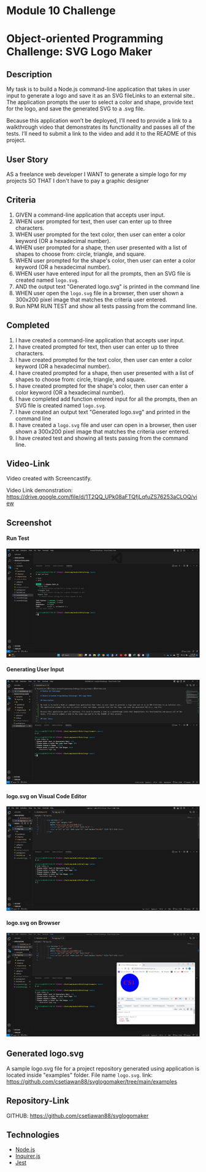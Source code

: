 # Module 10 Challenge

# Object-oriented Programming Challenge: SVG Logo Maker

## Description

My task is to build a Node.js command-line application that takes in user input to generate a logo and save it as an SVG fileLinks to an external site.. The application prompts the user to select a color and shape, provide text for the logo, and save the generated SVG to a .svg file.

Because this application won’t be deployed, I’ll need to provide a link to a walkthrough video that demonstrates its functionality and passes all of the tests. I’ll need to submit a link to the video and add it to the README of this project.

## User Story

AS a freelance web developer
I WANT to generate a simple logo for my projects
SO THAT I don't have to pay a graphic designer

## Criteria

1. GIVEN a command-line application that accepts user input.
2. WHEN user prompted for text, then user can enter up to three characters.
3. WHEN user prompted for the text color, then user can enter a color keyword (OR a hexadecimal number).
4. WHEN user prompted for a shape, then user presented with a list of shapes to choose from: circle, triangle, and square.
5. WHEN user prompted for the shape's color, then user can enter a color keyword (OR a hexadecimal number).
6. WHEN user have entered input for all the prompts, then an SVG file is created named `logo.svg`.
7. AND the output text "Generated logo.svg" is printed in the command line
8. WHEN user open the `logo.svg` file in a browser, then user shown a 300x200 pixel image that matches the criteria user entered.
9. Run NPM RUN TEST and show all tests passing from the command line.

## Completed

1. I have created a command-line application that accepts user input.
2. I have created prompted for text, then user can enter up to three characters.
3. I have created prompted for the text color, then user can enter a color keyword (OR a hexadecimal number).
4. I have created prompted for a shape, then user presented with a list of shapes to choose from: circle, triangle, and square.
5. I have created prompted for the shape's color, then user can enter a color keyword (OR a hexadecimal number).
6. I have completed add function entered input for all the prompts, then an SVG file is created named `logo.svg`.
7. I have created an output text "Generated logo.svg" and printed in the command line
8. I have created a `logo.svg` file and user can open in a browser, then user shown a 300x200 pixel image that matches the criteria user entered.
9. I have created test and showing all tests passing from the command line.

## Video-Link

Video created with Screencastify.

Video Link demonstration: https://drive.google.com/file/d/1T2QQ_UPk08aFTQfjLqfuZS76253aCLOQ/view

## Screenshot

#### Run Test

![Run test](screenshot4.jpg)

#### Generating User Input

![Generating User Input](screenshot1.jpg)

#### logo.svg on Visual Code Editor

![logo.svg on Visual Code Editor](screenshot2.jpg)

#### logo.svg on Browser

![logo.svg on Browser](screenshot3.jpg)

## Generated logo.svg

A sample logo.svg file for a project repository generated using application is located inside "examples" folder. File name `logo.svg`.
link: https://github.com/csetiawan88/svglogomaker/tree/main/examples

## Repository-Link

GITHUB: https://github.com/csetiawan88/svglogomaker

## Technologies

- [Node.js](https://nodejs.org/)
- [Inquirer.js](https://www.npmjs.com/package/inquirer)
- [Jest](https://www.npmjs.com/package/jest)
